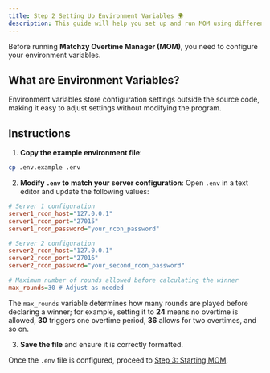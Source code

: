 ```yaml
---
title: Step 2 Setting Up Environment Variables 🌍
description: This guide will help you set up and run MOM using different methods, including **npm** and **Docker**.
---
```


Before running **Matchzy Overtime Manager (MOM)**, you need to configure your environment variables.

## What are Environment Variables?

Environment variables store configuration settings outside the source code, making it easy to adjust settings without modifying the program.

## Instructions

1. **Copy the example environment file**:

```sh
cp .env.example .env
```

2. **Modify `.env` to match your server configuration**:
   Open `.env` in a text editor and update the following values:

```ini
# Server 1 configuration
server1_rcon_host="127.0.0.1"
server1_rcon_port="27015"
server1_rcon_password="your_rcon_password"

# Server 2 configuration
server2_rcon_host="127.0.0.1"
server2_rcon_port="27016"
server2_rcon_password="your_second_rcon_password"

# Maximum number of rounds allowed before calculating the winner
max_rounds=30 # Adjust as needed
```

The `max_rounds` variable determines how many rounds are played before declaring a winner; for example, setting it to **24** means no overtime is allowed, **30** triggers one overtime period, **36** allows for two overtimes, and so on.

3. **Save the file** and ensure it is correctly formatted.

Once the `.env` file is configured, proceed to [Step 3: Starting MOM](step-3).
